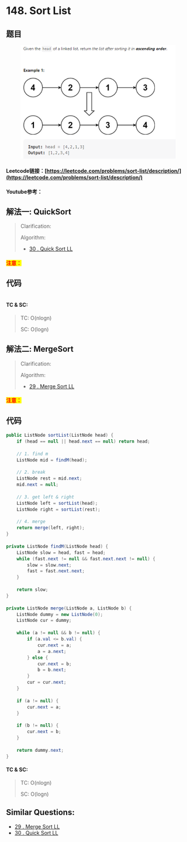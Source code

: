 # 148. Sort List

## 题目

<figure><img src="../../.gitbook/assets/image (3).png" alt=""><figcaption></figcaption></figure>

#### Leetcode链接：[https://leetcode.com/problems/sort-list/description/](https://leetcode.com/problems/sort-list/description/)

#### Youtube参考：

## 解法一: QuickSort

> Clarification:&#x20;
>
> Algorithm:&#x20;
>
> * [30 . Quick Sort LL](../../readme/sorting/30.-quick-sort-linked-list.md)

#### <mark style="color:red;">注意：</mark>

## 代码

```java
```

#### TC & SC:&#x20;

> TC: O(nlogn)
>
> SC: O(logn)

## 解法二: MergeSort

> Clarification:&#x20;
>
> Algorithm:&#x20;
>
> * [29 . Merge Sort LL](../../readme/sorting/29.-merge-sort-linked-list.md)

#### <mark style="color:red;">注意：</mark>

## 代码

```java
public ListNode sortList(ListNode head) {
    if (head == null || head.next == null) return head;

    // 1. find m
    ListNode mid = findM(head);

    // 2. break
    ListNode rest = mid.next;
    mid.next = null;

    // 3. get left & right
    ListNode left = sortList(head);
    ListNode right = sortList(rest);

    // 4. merge
    return merge(left, right);
}

private ListNode findM(ListNode head) {
    ListNode slow = head, fast = head;
    while (fast.next != null && fast.next.next != null) {
        slow = slow.next;
        fast = fast.next.next;
    }

    return slow;
}

private ListNode merge(ListNode a, ListNode b) {
    ListNode dummy = new ListNode(0);
    ListNode cur = dummy;

    while (a != null && b != null) {
        if (a.val <= b.val) {
            cur.next = a;
            a = a.next;
        } else {
            cur.next = b;
            b = b.next;
        }
        cur = cur.next;
    }

    if (a != null) {
        cur.next = a;
    }

    if (b != null) {
        cur.next = b;
    }

    return dummy.next;
}
```

#### TC & SC:&#x20;

> TC: O(nlogn)
>
> SC: O(logn)

## **Similar Questions:**&#x20;

* [29 . Merge Sort LL](../../readme/sorting/29.-merge-sort-linked-list.md)
* [30 . Quick Sort LL](../../readme/sorting/30.-quick-sort-linked-list.md)
